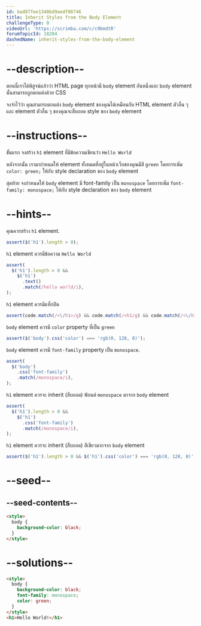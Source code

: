 ```yaml
---
id: bad87fee1348bd9aedf08746
title: Inherit Styles from the Body Element
challengeType: 0
videoUrl: 'https://scrimba.com/c/c9bmdtR'
forumTopicId: 18204
dashedName: inherit-styles-from-the-body-element
---
```


# --description--

ตอนนี้เราได้พิสูจน์แล้วว่า HTML page ทุกหน้ามี `body` element อันหนึ่งและ `body` element นั้นสามารถถูกตกแต่งด้วย CSS

จงจำไว้ว่า คุณสามารถตกแต่ง `body` element ของคุณได้เหมือนกับ HTML element ตัวอื่น ๆ และ element ตัวอื่น ๆ ของคุณจะสืบถอด style ของ `body` element

# --instructions--

ขั้นแรก จงสร้าง `h1` element ที่มีข้อความเขียนว่ว `Hello World`

หลังจากนั้น เรามากำหนดให้ element ทั้งหมดที่อยู่ในหน้าเว็บของคุณมีสี `green` โดยการเพิ่ม `color: green;` ให้กับ style declaration ของ `body` element

สุดท้าย จงกำหนดให้ `body` element มี font-family เป็น `monospace` โดยการเพิ่ม `font-family: monospace;` ให้กับ style declaration ของ `body` element

# --hints--

คุณควรสร้าง `h1` element.

```js
assert($('h1').length > 0);
```

`h1` element ควรมีข้อความ `Hello World`

```js
assert(
  $('h1').length > 0 &&
    $('h1')
      .text()
      .match(/hello world/i),
);
```

`h1` element ควรมีแท็กปิด

```js
assert(code.match(/<\/h1>/g) && code.match(/<h1/g) && code.match(/<\/h1>/g).length === code.match(/<h1/g).length);
```

`body` element ควรมี `color` property ที่เป็น `green`

```js
assert($('body').css('color') === 'rgb(0, 128, 0)');
```

`body` element ควรมี `font-family` property เป็น `monospace`.

```js
assert(
  $('body')
    .css('font-family')
    .match(/monospace/i),
);
```

`h1` element ควรจะ inherit (สืบถอด) ฟ้อนต์ `monospace` มาจาก `body` element

```js
assert(
  $('h1').length > 0 &&
    $('h1')
      .css('font-family')
      .match(/monospace/i),
);
```

`h1` element ควรจะ inherit (สืบถอด) สีเขียวมากจาก `body` element

```js
assert($('h1').length > 0 && $('h1').css('color') === 'rgb(0, 128, 0)');
```

# --seed--

## --seed-contents--

```html
<style>
  body {
    background-color: black;
  }
</style>
```

# --solutions--

```html
<style>
  body {
    background-color: black;
    font-family: monospace;
    color: green;
  }
</style>
<h1>Hello World!</h1>
```
